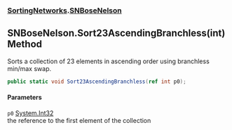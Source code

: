 ### [SortingNetworks](./SortingNetworks.md 'SortingNetworks').[SNBoseNelson](./SortingNetworks-SNBoseNelson.md 'SortingNetworks.SNBoseNelson')
## SNBoseNelson.Sort23AscendingBranchless(int) Method
Sorts a collection of 23 elements in ascending order using branchless min/max swap.  
```csharp
public static void Sort23AscendingBranchless(ref int p0);
```
#### Parameters
<a name='SortingNetworks-SNBoseNelson-Sort23AscendingBranchless(int)-p0'></a>
`p0` [System.Int32](https://docs.microsoft.com/en-us/dotnet/api/System.Int32 'System.Int32')  
the reference to the first element of the collection  
  
